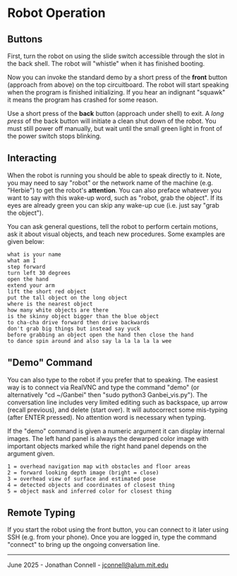 # Robot Operation

## Buttons

First, turn the robot on using the slide switch accessible through the slot in the back shell. The robot will "whistle" when it has finished booting. 

Now you can invoke the standard demo by a short press of the __front__ button (approach from above) on the top circuitboard. The robot will start speaking when the program is finished initializing. If you hear an indignant "squawk" it means the program has crashed for some reason.

Use a short press of the __back__ button (approach under shell) to exit. A _long press_ of the back button will initiate a clean shut down of the robot. You must still power off manually, but wait until the small green light in front of the power switch stops blinking. 

## Interacting

When the robot is running you should be able to speak directly to it. Note, you may need to say "robot" or the network name of the machine (e.g. "Herbie") to get the robot's __attention__. You can also preface whatever you want to say with this wake-up word, such as "robot, grab the object". If its eyes are already green you can skip any wake-up cue (i.e. just say "grab the object").

You can ask general questions, tell the robot to perform certain motions, ask it about visual objects, and teach new procedures. Some examples are given below:

    what is your name
    what am I
    step forward
    turn left 30 degrees
    open the hand
    extend your arm
    lift the short red object
    put the tall object on the long object
    where is the nearest object 
    how many white objects are there
    is the skinny object bigger than the blue object
    to cha-cha drive forward then drive backwards
    don't grab big things but instead say yuck
    before grabbing an object open the hand then close the hand
    to dance spin around and also say la la la la la wee

## "Demo" Command

You can also type to the robot if you prefer that to speaking. The easiest way is to connect via RealVNC and type the command "demo" (or alternatively "cd ~/Ganbei" then "sudo python3 Ganbei_vis.py"). The conversation line includes very limited editing such as backspace, up arrow (recall previous), and delete (start over). It will autocorrect some mis-typing (after ENTER pressed). No attention word is necessary when typing.

If the "demo" command is given a numeric argument it can display internal images. The left hand panel is always the dewarped color image with important objects marked while the right hand panel depends on the argument given.

    1 = overhead navigation map with obstacles and floor areas
    2 = forward looking depth image (bright = close)
    3 = overhead view of surface and estimated pose
    4 = detected objects and coordinates of closest thing
    5 = object mask and inferred color for closest thing

## Remote Typing

If you start the robot using the front button, you can connect to it later using SSH (e.g. from your phone). Once you are logged in, type the command "connect" to bring up the ongoing conversation line.

---

June 2025 - Jonathan Connell - jconnell@alum.mit.edu
